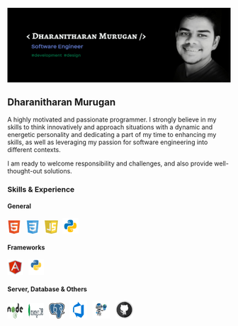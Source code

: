 ![](https://github.com/dharanithedev/dharanithedev/blob/main/banner-final.png?raw=true)

## Dharanitharan Murugan

A highly motivated and passionate programmer. I strongly believe in my skills to think innovatively and approach situations with a dynamic and energetic personality and dedicating a part of my time to enhancing my skills, as well as leveraging my passion for software engineering into different contexts.

I am ready to welcome responsibility and challenges, and also provide well-thought-out solutions.

### Skills & Experience

#### General

<img src="https://github.com/dharanithedev/dharanithedev/blob/main/html5.png?raw=true" width="30" height="30"/> &nbsp; <img src="https://github.com/dharanithedev/dharanithedev/blob/main/css3.png?raw=true" width="30" height="30"/> &nbsp; <img src="https://github.com/dharanithedev/dharanithedev/blob/main/javascript.png?raw=true" width="30" height="30"/> &nbsp; <img src="https://github.com/dharanithedev/dharanithedev/blob/main/python.png?raw=true" width="35" height="35"/>

#### Frameworks

<img src="https://github.com/dharanithedev/dharanithedev/blob/main/angularjs.png?raw=true" width="35" height="35"/> &nbsp; <img src="https://github.com/dharanithedev/dharanithedev/blob/main/djang.png?raw=true" width="35" height="35"/>

#### Server, Database & Others

<img src="https://github.com/dharanithedev/dharanithedev/blob/main/node.png?raw=true" width="35" height="35"/> &nbsp; <img src="https://github.com/dharanithedev/dharanithedev/blob/main/mongo.png?raw=true" width="35" height="35"/> &nbsp; <img src="https://github.com/dharanithedev/dharanithedev/blob/main/postg.png?raw=true" width="35" height="35"/> &nbsp; <img src="https://github.com/dharanithedev/dharanithedev/blob/main/azure.png?raw=true" width="40" height="40"/> &nbsp; <img src="https://github.com/dharanithedev/dharanithedev/blob/main/scrapauto.png?raw=true" width="40" height="40"/> &nbsp; <img src="https://github.com/dharanithedev/dharanithedev/blob/main/git.png?raw=true" width="40" height="40"/>



